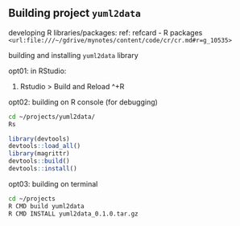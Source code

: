 
## Building project `yuml2data`

developing R libraries/packages: ref: refcard - R packages `<url:file:///~/gdrive/mynotes/content/code/cr/cr.md#r=g_10535>`

building and installing `yuml2data` library

opt01: in RStudio:

1. Rstudio > Build and Reload ^+R

opt02: building on R console (for debugging)

``` bash
cd ~/projects/yuml2data/
Rs
``` 

``` r
library(devtools)
devtools::load_all()
library(magrittr)
devtools::build()
devtools::install()
``` 

opt03: building on terminal

``` bash
cd ~/projects
R CMD build yuml2data
R CMD INSTALL yuml2data_0.1.0.tar.gz
``` 

